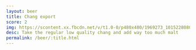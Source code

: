 ```yaml
---
layout: beer
title: Chang export
score: 2
img: https://scontent.xx.fbcdn.net/v/t1.0-0/p480x480/1969273_10152280801073745_1139224814_n.jpg?oh=4fc369826d68c782f8994a339e33014f&oe=588F19E5
desc: Take the regular low quality chang and add way too much malt
permalink: /beer/:title.html
---
```

